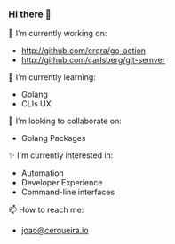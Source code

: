 ### Hi there 👋

🔭 I’m currently working on:

- http://github.com/crqra/go-action
- http://github.com/carlsberg/git-semver

🌱 I’m currently learning:

- Golang
- CLIs UX

👯 I’m looking to collaborate on:

- Golang Packages

✨ I'm currently interested in:

- Automation
- Developer Experience
- Command-line interfaces

📫 How to reach me:

- joao@cerqueira.io

